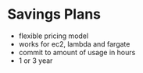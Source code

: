 # Savings Plans
- flexible pricing model
- works for ec2, lambda and fargate
- commit to amount of usage in hours
- 1 or 3 year